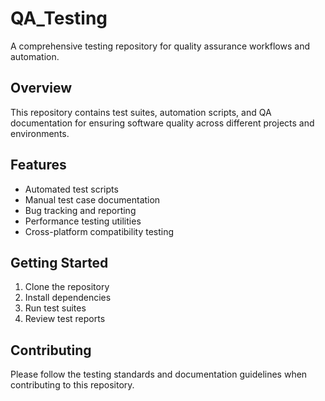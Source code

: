 # QA_Testing

A comprehensive testing repository for quality assurance workflows and automation.

## Overview

This repository contains test suites, automation scripts, and QA documentation for ensuring software quality across different projects and environments.

## Features


- Automated test scripts
- Manual test case documentation
- Bug tracking and reporting
- Performance testing utilities
- Cross-platform compatibility testing

## Getting Started

1. Clone the repository
2. Install dependencies
3. Run test suites
4. Review test reports

## Contributing

Please follow the testing standards and documentation guidelines when contributing to this repository.